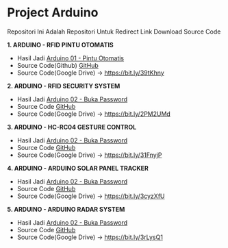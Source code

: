 # Project Arduino
Repositori Ini Adalah Repositori Untuk Redirect Link Download Source Code

**1. ARDUINO - RFID PINTU OTOMATIS**
   * Hasil Jadi [Arduino 01 - Pintu Otomatis](http://instagram.com)
   * Source Code(Github) [GitHub](http://github.com)
   * Source Code(Google Drive) -> https://bit.ly/39tKhny

**2. ARDUINO - RFID SECURITY SYSTEM**
   * Hasil Jadi [Arduino 02 - Buka Password](https://www.instagram.com/tv/CHg12juhN6_/?utm_source=ig_web_copy_link)
   * Source Code [GitHub](http://github.com)
   * Source Code(Google Drive) -> https://bit.ly/2PM2UMd
   
**3. ARDUINO - HC-RC04 GESTURE CONTROL**
   * Hasil Jadi [Arduino 02 - Buka Password](https://www.instagram.com/tv/CIvTtjNBrDS/?utm_source=ig_web_copy_link)
   * Source Code [GitHub](http://github.com)
   * Source Code(Google Drive) -> https://bit.ly/31FnyjP

**4. ARDUINO - ARDUINO SOLAR PANEL TRACKER**
   * Hasil Jadi [Arduino 02 - Buka Password](https://www.instagram.com/tv/CJ9mH-jnq9-/?utm_source=ig_web_copy_link)
   * Source Code [GitHub](http://github.com)
   * Source Code(Google Drive) -> https://bit.ly/3cyzXfU

**5. ARDUINO - ARDUINO RADAR SYSTEM**
   * Hasil Jadi [Arduino 02 - Buka Password](https://www.instagram.com/tv/CMVnUuBhUV-/?utm_source=ig_web_copy_link)
   * Source Code [GitHub](http://github.com)
   * Source Code(Google Drive) -> https://bit.ly/3rLysQ1
